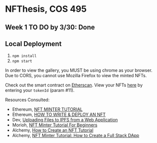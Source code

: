 # NFThesis, COS 495

## Week 1 TO DO by 3/30: Done

## Local Deployment

1. `npm install`
2. `npm start`

In order to view the gallery, you MUST be using chrome as your browser. Due to CORS, you cannot use Mozilla Firefox to view the minted NFTs.

Check out the smart contract on [Etherscan](https://ropsten.etherscan.io/address/0x5dda91c9EF7AA5103C3F69f06cd46bfE1E2A77c6).
View your NFTs [here](https://ropsten.etherscan.io/address/0x5dda91c9EF7AA5103C3F69f06cd46bfE1E2A77c6#readContract) by entering your `tokenId` (param #11).

Resources Consulted:

- Ethereum, [NFT MINTER TUTORIAL](https://ethereum.org/ms/developers/tutorials/nft-minter/)
- Ethereum, [HOW TO WRITE & DEPLOY AN NFT](https://ethereum.org/en/developers/tutorials/how-to-write-and-deploy-an-nft/)
- Dev, [Uploading Files to IPFS from a Web Application](https://dev.to/edge-and-node/uploading-files-to-ipfs-from-a-web-application-50a)
- Morioh, [NFT Minter Tutorial For Beginners](https://morioh.com/p/5279daa4244f)
- Alchemy, [How to Create an NFT Tutorial](https://docs.alchemy.com/alchemy/tutorials/how-to-create-an-nft)
- Alchemy, [NFT Minter Tutorial: How to Create a Full Stack DApp](https://docs.alchemy.com/alchemy/tutorials/nft-minter/~/settings/provider)
